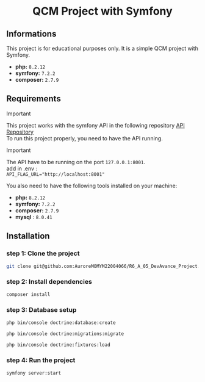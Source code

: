 <div align="center">

# QCM Project with Symfony 

</div>

## Informations

This project is for educational purposes only. It is a simple QCM project with Symfony.

* **php:** `8.2.12`
* **symfony:** `7.2.2`
* **composer:** `2.7.9`

## Requirements

> [!important]
> This project works with the symfony API in the following repository
> <a href="https://github.com/AuroreMOMYM22004066/R6_A_05_DevAvance_Api.git">API Repository</a><br>
> To run this project properly, you need to have the API running.

> [!important]
> The API have to be running on the port `127.0.0.1:8001`.<br>
> add in .env : <br>
> ```API_FLAG_URL="http://localhost:8001"``` 

You also need to have the following tools installed on your machine:
* **php:** `8.2.12`
* **symfony:** `7.2.2`
* **composer:** `2.7.9`
* **mysql** : `8.0.41`

## Installation

### step 1: Clone the project
```bash
git clone git@github.com:AuroreMOMYM22004066/R6_A_05_DevAvance_Project.git
```

### step 2: Install dependencies

```bash
composer install
```

### step 3: Database setup

```bash
php bin/console doctrine:database:create
```
```bash
php bin/console doctrine:migrations:migrate
```
```bash
php bin/console doctrine:fixtures:load
```

### step 4: Run the project

```bash
symfony server:start
```
